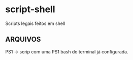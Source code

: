 # script-shell
Scripts legais feitos em shell

ARQUIVOS
--------
PS1 -> scrip com uma PS1 bash do terminal já configurada.

